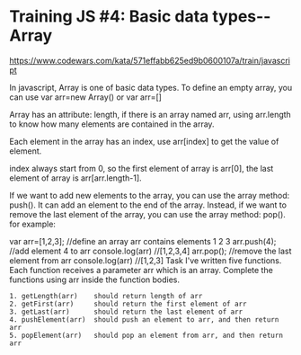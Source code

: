 # Training JS #4: Basic data types--Array

<https://www.codewars.com/kata/571effabb625ed9b0600107a/train/javascript>

In javascript, Array is one of basic data types. To define an empty array, you can use var arr=new Array() or var arr=[]

Array has an attribute: length, if there is an array named arr, using arr.length to know how many elements are contained in the array.

Each element in the array has an index, use arr[index] to get the value of element.

index always start from 0, so the first element of array is arr[0], the last element of array is arr[arr.length-1].

If we want to add new elements to the array, you can use the array method: push(). It can add an element to the end of the array. Instead, if we want to remove the last element of the array, you can use the array method: pop(). for example:

var arr=[1,2,3];     //define an array arr contains elements 1 2 3
arr.push(4);         //add element 4 to arr
console.log(arr)     //[1,2,3,4]
arr.pop();           //remove the last element from arr
console.log(arr)     //[1,2,3]
Task
I've written five functions. Each function receives a parameter arr which is an array. Complete the functions using arr inside the function bodies.

    1. getLength(arr)    should return length of arr
    2. getFirst(arr)     should return the first element of arr
    3. getLast(arr)      should return the last element of arr
    4. pushElement(arr)  should push an element to arr, and then return arr
    5. popElement(arr)   should pop an element from arr, and then return arr